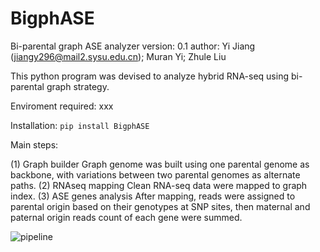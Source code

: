 # BigphASE
Bi-parental graph ASE analyzer
version: 0.1
author: Yi Jiang (jiangy296@mail2.sysu.edu.cn); Muran Yi; Zhule Liu

This python program was devised to analyze hybrid RNA-seq using bi-parental graph strategy.

Enviroment required:
xxx


Installation:
`pip install BigphASE`

Main steps:

(1) Graph builder
Graph genome was built using one parental genome as backbone, with variations between two parental genomes as alternate paths.
(2) RNAseq mapping
Clean RNA-seq data were mapped to graph index.
(3) ASE genes analysis
After mapping, reads were assigned to parental origin based on their genotypes at SNP sites, then maternal and paternal origin reads count of each gene were summed.

![pipeline](https://github.com/yjiang296/BigphASE/assets/115337217/e85cd6dc-2704-4e55-a3f2-aaab0b281fce)
